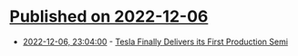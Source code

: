 # [Published on 2022-12-06](index.md)

* [2022-12-06, 23:04:00](https://soylentnews.org/article.pl?sid=22/12/06/0348233&from=rss) - [Tesla Finally Delivers its First Production Semi](https://soylentnews.org/article.pl?sid=22/12/06/0348233&from=rss)
